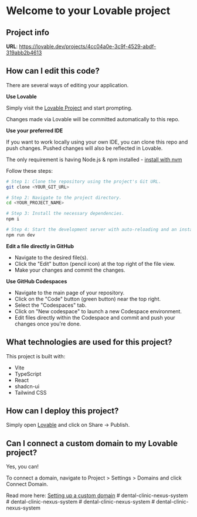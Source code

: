 # Welcome to your Lovable project

## Project info

**URL**: https://lovable.dev/projects/4cc04a0e-3c9f-4529-abdf-319abb2b4613

## How can I edit this code?

There are several ways of editing your application.

**Use Lovable**

Simply visit the [Lovable Project](https://lovable.dev/projects/4cc04a0e-3c9f-4529-abdf-319abb2b4613) and start prompting.

Changes made via Lovable will be committed automatically to this repo.

**Use your preferred IDE**

If you want to work locally using your own IDE, you can clone this repo and push changes. Pushed changes will also be reflected in Lovable.

The only requirement is having Node.js & npm installed - [install with nvm](https://github.com/nvm-sh/nvm#installing-and-updating)

Follow these steps:

```sh
# Step 1: Clone the repository using the project's Git URL.
git clone <YOUR_GIT_URL>

# Step 2: Navigate to the project directory.
cd <YOUR_PROJECT_NAME>

# Step 3: Install the necessary dependencies.
npm i

# Step 4: Start the development server with auto-reloading and an instant preview.
npm run dev
```

**Edit a file directly in GitHub**

- Navigate to the desired file(s).
- Click the "Edit" button (pencil icon) at the top right of the file view.
- Make your changes and commit the changes.

**Use GitHub Codespaces**

- Navigate to the main page of your repository.
- Click on the "Code" button (green button) near the top right.
- Select the "Codespaces" tab.
- Click on "New codespace" to launch a new Codespace environment.
- Edit files directly within the Codespace and commit and push your changes once you're done.

## What technologies are used for this project?

This project is built with:

- Vite
- TypeScript
- React
- shadcn-ui
- Tailwind CSS

## How can I deploy this project?

Simply open [Lovable](https://lovable.dev/projects/4cc04a0e-3c9f-4529-abdf-319abb2b4613) and click on Share -> Publish.

## Can I connect a custom domain to my Lovable project?

Yes, you can!

To connect a domain, navigate to Project > Settings > Domains and click Connect Domain.

Read more here: [Setting up a custom domain](https://docs.lovable.dev/tips-tricks/custom-domain#step-by-step-guide)
#   d e n t a l - c l i n i c - n e x u s - s y s t e m  
 #   d e n t a l - c l i n i c - n e x u s - s y s t e m  
 #   d e n t a l - c l i n i c - n e x u s - s y s t e m  
 #   d e n t a l - c l i n i c - n e x u s - s y s t e m  
 